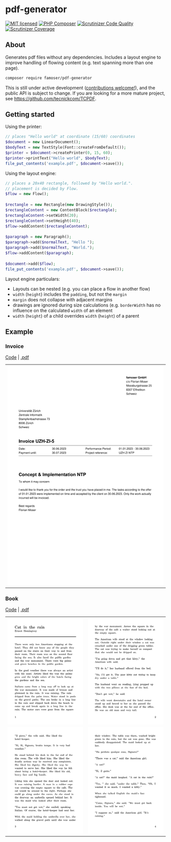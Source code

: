 # pdf-generator

[![MIT licensed](https://img.shields.io/badge/license-MIT-blue.svg)](./LICENSE)
[![PHP Composer](https://github.com/famoser/pdf-generator/actions/workflows/php.yml/badge.svg)](https://github.com/famoser/pdf-generator/actions/workflows/php.yml)
[![Scrutinizer Code Quality](https://scrutinizer-ci.com/g/famoser/pdf-generator/badges/quality-score.png?b=main)](https://scrutinizer-ci.com/g/famoser/pdf-generator/?branch=main)
[![Scrutinizer Coverage](https://scrutinizer-ci.com/g/famoser/pdf-generator/badges/coverage.png?b=main)](https://scrutinizer-ci.com/g/famoser/pdf-generator/?branch=main)

## About

Generates pdf files without any dependencies. Includes a layout engine to improve handling of flowing content (e.g. text
spanning more than one page).

```bash
composer require famoser/pdf-generator
```

This is still under active development ([contributions welcome!](./CONTRIBUTE.md)), and the public API is subject to
change. If you are looking for a more mature project, see https://github.com/tecnickcom/TCPDF.

## Getting started

Using the printer:

```php
// places "Hello world" at coordinate (15/60) coordinates
$document = new LinearDocument();
$bodyText = new TextStyle(Font::createFromDefault());
$printer = $document->createPrinter(0, 15, 60);
$printer->printText("Hello world", $bodyText);
file_put_contents('example.pdf', $document->save());
```

Using the layout engine:

```php
// places a 20x40 rectangle, followed by "Hello world.".
// placement is decided by Flow. 
$flow = new Flow();

$rectangle = new Rectangle(new DrawingStyle());
$rectangleContent = new ContentBlock($rectangle);
$rectangleContent->setWidth(20);
$rectangleContent->setHeight(40);
$flow->addContent($rectangleContent);

$paragraph = new Paragraph();
$paragraph->add($normalText, "Hello ");
$paragraph->add($normalText, "World.");
$flow->addContent($paragraph);

$document->add($flow);
file_put_contents('example.pdf', $document->save());
```

Layout engine particulars:

- Layouts can be nested (e.g. you can place a flow in another flow)
- `width` (`height`) includes the `padding`, but not the `margin`
- `margin` does not collapse with adjacent margins
- drawings are ignored during size calculations (e.g. `borderWidth` has no influence on the calculated `width` of an
  element
- `width` (`height`) of a child overrides `width` (`height`) of a parent

## Example

### Invoice

[Code](./examples/invoice.php) | [.pdf](./examples/invoice.pdf)
<table>
    <tbody>
        <tr>
            <td><img src="examples/invoice.png?raw=true" alt="Invoice"></td>
        </tr>
    </tbody>
</table>

### Book

[Code](./examples/book.php) | [.pdf](./examples/book.pdf)

<table>
    <tbody>
        <tr>
            <td><img src="examples/book-1.png?raw=true" alt="Book page 1"></td>
            <td><img src="examples/book-2.png?raw=true" alt="Book page 2"></td>
        </tr>
        <tr>
            <td><img src="examples/book-3.png?raw=true" alt="Book page 3"></td>
            <td><img src="examples/book-4.png?raw=true" alt="Book page 4"></td>
        </tr>
    </tbody>
</table>

